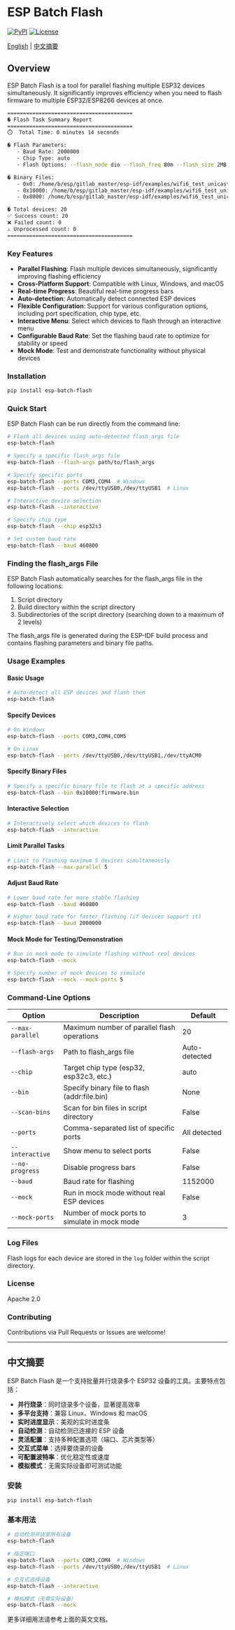 # ESP Batch Flash

[![PyPI](https://img.shields.io/pypi/v/esp-batch-flash.svg)](https://pypi.org/project/esp-batch-flash/)
[![License](https://img.shields.io/badge/License-Apache%202.0-blue.svg)](https://opensource.org/licenses/Apache-2.0)

[English](#english) | [中文摘要](#chinese-summary)

<a name="english"></a>
## Overview

ESP Batch Flash is a tool for parallel flashing multiple ESP32 devices simultaneously. It significantly improves efficiency when you need to flash firmware to multiple ESP32/ESP8266 devices at once.


```bash
========================================
� Flash Task Summary Report
========================================
⏱️  Total Time: 0 minutes 14 seconds

� Flash Parameters:
   - Baud Rate: 2000000
   - Chip Type: auto
   - Flash Options: --flash_mode dio --flash_freq 80m --flash_size 2MB

� Binary Files:
   - 0x0: /home/b/esp/gitlab_master/esp-idf/examples/wifi6_test_unicast/build/bootloader/bootloader.bin (23,024 bytes)
   - 0x10000: /home/b/esp/gitlab_master/esp-idf/examples/wifi6_test_unicast/build/wifi_station.bin (910,480 bytes)
   - 0x8000: /home/b/esp/gitlab_master/esp-idf/examples/wifi6_test_unicast/build/partition_table/partition-table.bin (3,072 bytes)

� Total devices: 20
✅ Success count: 20
❌ Failed count: 0
⚠️ Unprocessed count: 0
========================================
```

### Key Features

- **Parallel Flashing**: Flash multiple devices simultaneously, significantly improving flashing efficiency
- **Cross-Platform Support**: Compatible with Linux, Windows, and macOS
- **Real-time Progress**: Beautiful real-time progress bars
- **Auto-detection**: Automatically detect connected ESP devices
- **Flexible Configuration**: Support for various configuration options, including port specification, chip type, etc.
- **Interactive Menu**: Select which devices to flash through an interactive menu
- **Configurable Baud Rate**: Set the flashing baud rate to optimize for stability or speed
- **Mock Mode**: Test and demonstrate functionality without physical devices

### Installation

```bash
pip install esp-batch-flash
```

### Quick Start

ESP Batch Flash can be run directly from the command line:

```bash
# Flash all devices using auto-detected flash_args file
esp-batch-flash

# Specify a specific flash_args file
esp-batch-flash --flash-args path/to/flash_args

# Specify specific ports
esp-batch-flash --ports COM3,COM4  # Windows
esp-batch-flash --ports /dev/ttyUSB0,/dev/ttyUSB1  # Linux

# Interactive device selection
esp-batch-flash --interactive

# Specify chip type
esp-batch-flash --chip esp32s3

# Set custom baud rate
esp-batch-flash --baud 460800
```

### Finding the flash_args File

ESP Batch Flash automatically searches for the flash_args file in the following locations:

1. Script directory
2. Build directory within the script directory
3. Subdirectories of the script directory (searching down to a maximum of 2 levels)

The flash_args file is generated during the ESP-IDF build process and contains flashing parameters and binary file paths.

### Usage Examples

#### Basic Usage

```bash
# Auto-detect all ESP devices and flash them
esp-batch-flash
```

#### Specify Devices

```bash
# On Windows
esp-batch-flash --ports COM3,COM4,COM5

# On Linux
esp-batch-flash --ports /dev/ttyUSB0,/dev/ttyUSB1,/dev/ttyACM0
```

#### Specify Binary Files

```bash
# Specify a specific binary file to flash at a specific address
esp-batch-flash --bin 0x10000:firmware.bin
```

#### Interactive Selection

```bash
# Interactively select which devices to flash
esp-batch-flash --interactive
```

#### Limit Parallel Tasks

```bash
# Limit to flashing maximum 5 devices simultaneously
esp-batch-flash --max-parallel 5
```

#### Adjust Baud Rate

```bash
# Lower baud rate for more stable flashing
esp-batch-flash --baud 460800

# Higher baud rate for faster flashing (if devices support it)
esp-batch-flash --baud 2000000
```

#### Mock Mode for Testing/Demonstration

```bash
# Run in mock mode to simulate flashing without real devices
esp-batch-flash --mock

# Specify number of mock devices to simulate
esp-batch-flash --mock --mock-ports 5
```

### Command-Line Options

| Option | Description | Default |
|--------|-------------|---------|
| `--max-parallel` | Maximum number of parallel flash operations | 20 |
| `--flash-args` | Path to flash_args file | Auto-detected |
| `--chip` | Target chip type (esp32, esp32c3, etc.) | auto |
| `--bin` | Specify binary file to flash (addr:file.bin) | None |
| `--scan-bins` | Scan for bin files in script directory | False |
| `--ports` | Comma-separated list of specific ports | All detected |
| `--interactive` | Show menu to select ports | False |
| `--no-progress` | Disable progress bars | False |
| `--baud` | Baud rate for flashing | 1152000 |
| `--mock` | Run in mock mode without real ESP devices | False |
| `--mock-ports` | Number of mock ports to simulate in mock mode | 3 |

### Log Files

Flash logs for each device are stored in the `log` folder within the script directory.

### License

Apache 2.0

### Contributing

Contributions via Pull Requests or Issues are welcome!

---

<a name="chinese-summary"></a>
## 中文摘要

ESP Batch Flash 是一个支持批量并行烧录多个 ESP32 设备的工具。主要特点包括：

- **并行烧录**：同时烧录多个设备，显著提高效率
- **多平台支持**：兼容 Linux、Windows 和 macOS
- **实时进度显示**：美观的实时进度条
- **自动检测**：自动检测已连接的 ESP 设备
- **灵活配置**：支持多种配置选项（端口、芯片类型等）
- **交互式菜单**：选择要烧录的设备
- **可配置波特率**：优化稳定性或速度
- **模拟模式**：无需实际设备即可测试功能

### 安装

```bash
pip install esp-batch-flash
```

### 基本用法

```bash
# 自动检测并烧录所有设备
esp-batch-flash

# 指定端口
esp-batch-flash --ports COM3,COM4  # Windows
esp-batch-flash --ports /dev/ttyUSB0,/dev/ttyUSB1  # Linux

# 交互式选择设备
esp-batch-flash --interactive

# 模拟模式（无需实际设备）
esp-batch-flash --mock
```

更多详细用法请参考上面的英文文档。 
